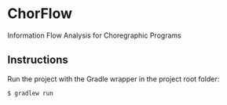 # ChorFlow

Information Flow Analysis for Choregraphic Programs

## Instructions

Run the project with the Gradle wrapper in the project root folder:
```shell
$ gradlew run
```
